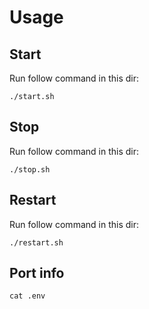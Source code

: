 # Usage

## Start 

Run follow command in this dir:

`./start.sh`

## Stop

Run follow command in this dir:

`./stop.sh`

## Restart

Run follow command in this dir:

`./restart.sh`


## Port info

`cat .env`
